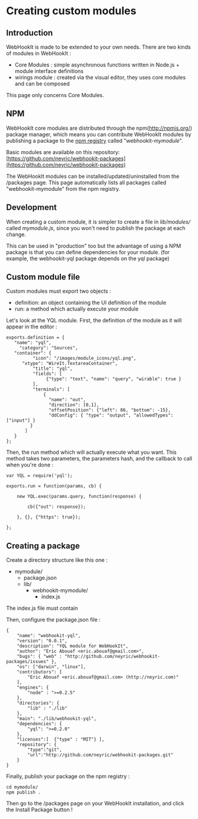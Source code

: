 # Creating custom modules

## Introduction

WebHookIt is made to be extended to your own needs. There are two kinds of modules in WebHookIt :

 * Core Modules : simple asynchronous functions written in Node.js + module interface definitions
 * wirings module : created via the visual editor, they uses core modules and can be composed

This page only concerns Core Modules.

## NPM

WebHookIt core modules are distributed through the npm(http://npmjs.org/) package manager, which means you can contribute WebHookIt modules by publishing a package to the [npm registry](http://search.npmjs.org/) called "webhookit-<i>mymodule</i>".

Basic modules are available on this repository: [https://github.com/neyric/webhookit-packages](https://github.com/neyric/webhookit-packages)

The WebHookIt modules can be installed/updated/uninstalled from the /packages page. This page automatically lists all packages called "webhookit-mymodule" from the npm registry.


## Development 

When creating a custom module, it is simpler to create a file in *lib/modules/* called *mymodule.js*, since you won't need to publish the package at each change.

This can be used in "production" too but the advantage of using a NPM package is that you can define dependencies for your module. (for example, the webhookit-yql package depends on the yql package)


## Custom module file

Custom modules must export two objects :

 * definition: an object containing the UI definition of the module
 * run: a method which actually execute your module

Let's look at the YQL module. First, the definition of the module as it will appear in the editor :

    exports.definition = {
       "name": "yql",
    	 "category": "Sources",
       "container": {
    		  "icon": "/images/module_icons/yql.png",
          "xtype": "WireIt.TextareaContainer",
    		  "title": "yql",
    		  "fields": [
    			   {"type": "text", "name": "query", "wirable": true }
    		  ],
    		  "terminals": [
    		      {
    		        "name": "out", 
    		        "direction": [0,1], 
    		        "offsetPosition": {"left": 86, "bottom": -15}, 
    		        "ddConfig": { "type": "output", "allowedTypes": ["input"] }
             }
    	   ]
       }
    };


Then, the run method which will actually execute what you want. This method takes two parameters, the parameters hash, and the callback to call when you're done :

    var YQL = require('yql');

    exports.run = function(params, cb) {

    	new YQL.exec(params.query, function(response) {

    		cb({"out": response});

    	}, {}, {"https": true});

    };


## Creating a package

Create a directory structure like this one :

 * mymodule/
   * package.json
   * lib/
     * webhookit-mymodule/
       * index.js

The index.js file must contain

Then, configure the package.json file :

    {
        "name": "webhookit-yql",
        "version": "0.0.1",
        "description": "YQL module for WebHookIt",
        "author": "Eric Abouaf <eric.abouaf@gmail.com>",
        "bugs": { "web" : "http://github.com/neyric/webhookit-packages/issues" },
        "os": ["darwin", "linux"],
        "contributors": [
            "Eric Abouaf <eric.abouaf@gmail.com> (http://neyric.com)"
        ],
        "engines": {
            "node" : ">=0.2.5"
        },
        "directories": {
            "lib" : "./lib"
        },
        "main": "./lib/webhookit-yql",
        "dependencies": {
            "yql": ">=0.2.0"
        },
        "licenses":[  {"type" : "MIT"} ],
        "repository": {
            "type":"git",
            "url":"http://github.com/neyric/webhookit-packages.git"
        }
    }


Finally, publish your package on the npm registry :

    cd mymodule/
    npm publish .

Then go to the /packages page on your WebHookIt installation, and click the Install Package button !




<script type="text/javascript">var disqus_shortname = 'custom-modules';</script>
